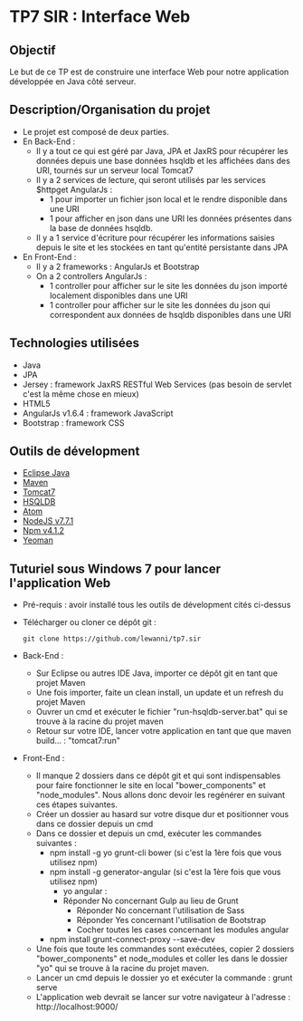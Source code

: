 # TP7 SIR : Interface Web

## Objectif
  Le but de ce TP est de construire une interface Web pour notre application développée en Java côté serveur.

## Description/Organisation du projet
* Le projet est composé de deux parties.
* En Back-End : 
	- Il y a tout ce qui est géré par Java, JPA et JaxRS pour récupérer les données depuis une base données hsqldb et les affichées dans des URI, tournés sur un serveur local Tomcat7
	- Il y a 2 services de lecture, qui seront utilisés par les services $httpget AngularJs :
		* 1 pour importer un fichier json local et le rendre disponible dans une URI
		* 1 pour afficher en json dans une URI les données présentes dans la base de données hsqldb.
	- Il y a 1 service d'écriture pour récupérer les informations saisies depuis le site et les stockées en tant qu'entité persistante dans JPA
* En Front-End : 
	- Il y a 2 frameworks : AngularJs et Bootstrap
	- On a 2 controllers AngularJs : 
		* 1 controller pour afficher sur le site les données du json importé localement disponibles dans une URI
		* 1 controller pour afficher sur le site les données du json qui correspondent aux données de hsqldb disponibles dans une URI
	
## Technologies utilisées
* Java
* JPA
* Jersey : framework JaxRS RESTful Web Services (pas besoin de servlet c'est la même chose en mieux)
* HTML5
* AngularJs v1.6.4 : framework JavaScript
* Bootstrap : framework CSS

## Outils de dévelopment
* [Eclipse Java](https://eclipse.org/)
* [Maven](https://maven.apache.org)
* [Tomcat7](http://tomcat.apache.org/)
* [HSQLDB](http://hsqldb.org/)
* [Atom](https://atom.io/)
* [NodeJS v7.7.1](https://nodejs.org/en/)
* [Npm v4.1.2](https://www.npmjs.com/)
* [Yeoman](http://yeoman.io/) 

## Tuturiel sous Windows 7 pour lancer l'application Web
- Pré-requis : avoir installé tous les outils de dévelopment cités ci-dessus
- Télécharger ou cloner ce dépôt git :

      git clone https://github.com/lewanni/tp7.sir
                       
- Back-End : 
  * Sur Eclipse ou autres IDE Java, importer ce dépôt git en tant que projet Maven
  * Une fois importer, faite un clean install, un update et un refresh du projet Maven
  * Ouvrer un cmd et exécuter le fichier "run-hsqldb-server.bat" qui se trouve à la racine du projet maven
  * Retour sur votre IDE, lancer votre application en tant que que maven build... : "tomcat7:run"
- Front-End :
  * Il manque 2 dossiers dans ce dépôt git et qui sont indispensables pour faire fonctionner le site en local "bower_components" et "node_modules". Nous allons donc devoir les regénérer en suivant ces étapes suivantes.
  * Créer un dossier au hasard sur votre disque dur et positionner vous dans ce dossier depuis un cmd
  * Dans ce dossier et depuis un cmd, exécuter les commandes suivantes :
    * npm install -g yo grunt-cli bower (si c'est la 1ère fois que vous utilisez npm)
    * npm install -g generator-angular (si c'est la 1ère fois que vous utilisez npm)
		* yo angular :
      - Réponder No concernant Gulp au lieu de Grunt
        - Réponder No concernant l'utilisation de Sass
        - Réponder Yes concernant l'utilisation de Bootstrap
        - Cocher toutes les cases concernant les modules angular
    * npm install grunt-connect-proxy --save-dev
  * Une fois que toute les commandes sont exécutées, copier 2 dossiers "bower_components" et node_modules et coller les dans le dossier "yo" qui se trouve à la racine du projet maven.
  * Lancer un cmd depuis le dossier yo et exécuter la commande : grunt serve
  * L'application web devrait se lancer sur votre navigateur à l'adresse : http://localhost:9000/
